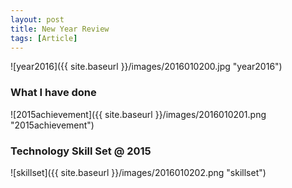 ```yaml
---
layout: post
title: New Year Review
tags: [Article]
---
```


![year2016]({{ site.baseurl }}/images/2016010200.jpg "year2016")

### What I have done
![2015achievement]({{ site.baseurl }}/images/2016010201.png "2015achievement")

### Technology Skill Set @ 2015
![skillset]({{ site.baseurl }}/images/2016010202.png "skillset")
